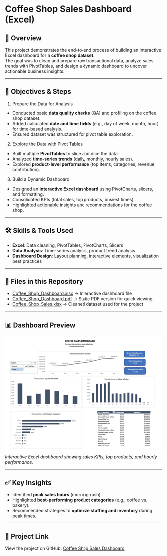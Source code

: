 # Coffee Shop Sales Dashboard (Excel)

## 📌 Overview
This project demonstrates the end-to-end process of building an interactive Excel dashboard for a **coffee shop dataset**.  
The goal was to clean and prepare raw transactional data, analyze sales trends with PivotTables, and design a dynamic dashboard to uncover actionable business insights.  

---

## 🎯 Objectives & Steps

1. Prepare the Data for Analysis
- Conducted basic **data quality checks** (QA) and profiling on the coffee shop dataset.  
- Added calculated **date and time fields** (e.g., day of week, month, hour) for time-based analysis.  
- Ensured dataset was structured for pivot table exploration.  

2. Explore the Data with Pivot Tables
- Built multiple **PivotTables** to slice and dice the data.  
- Analyzed **time-series trends** (daily, monthly, hourly sales).  
- Explored **product-level performance** (top items, categories, revenue contribution).  

3. Build a Dynamic Dashboard
- Designed an **interactive Excel dashboard** using PivotCharts, slicers, and formatting.  
- Consolidated KPIs (total sales, top products, busiest times).  
- Highlighted actionable insights and recommendations for the coffee shop.  

---

## 🛠️ Skills & Tools Used
- **Excel**: Data cleaning, PivotTables, PivotCharts, Slicers  
- **Data Analysis**: Time-series analysis, product trend analysis  
- **Dashboard Design**: Layout planning, interactive elements, visualization best practices  

---

## 📂 Files in this Repository
- [Coffee_Shop_Dashboard.xlsx](Coffee_Shop_Dashboard.xlsx) → Interactive dashboard file  
- [Coffee_Shop_Dashboard.pdf](Coffee_Shop_Dashboard.pdf) → Static PDF version for quick viewing  
- [Coffee_Shop_Sales.xlsx](Coffee_Shop_Sales.xlsx) → Cleaned dataset used for the project  


---

## 📊 Dashboard Preview
![Dashboard Preview](Coffee_Shop_Dashboard.png)
*Interactive Excel dashboard showing sales KPIs, top products, and hourly performance.*


---

## ✅ Key Insights
- Identified **peak sales hours** (morning rush).  
- Highlighted **best-performing product categories** (e.g., coffee vs. bakery).  
- Recommended strategies to **optimize staffing and inventory** during peak times.  

---

## 🔗 Project Link
View the project on GitHub: [Coffee Shop Sales Dashboard](https://github.com/yourusername/reponame)  
